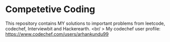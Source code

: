 # Competetive Coding
This repository contains MY solutions to important problems from leetcode, codechef, Interviewbit and Hackerearth. <br/ >
My codechef user profile: <https://www.codechef.com/users/arhankundu99>
